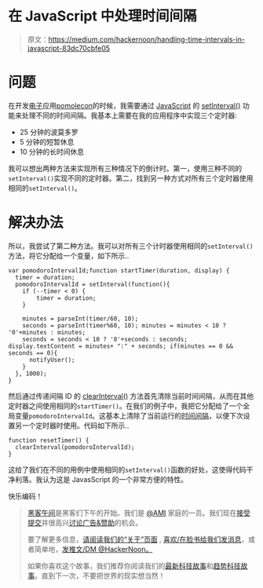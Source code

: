 # 在 JavaScript 中处理时间间隔

> 原文：<https://medium.com/hackernoon/handling-time-intervals-in-javascript-83dc70cbfe05>

# 问题

在开发[电子](https://www.amitmerchant.com/Handling-Time-Intervals-In-Javascript/electron.atom.io)应用[pomolecon](https://github.com/amitmerchant1990/pomolectron)的时候，我需要通过 [JavaScript](https://hackernoon.com/tagged/javascript) 的 [setInterval()](https://developer.mozilla.org/en-US/docs/Web/API/WindowOrWorkerGlobalScope/setInterval) 功能来处理不同的时间间隔。我基本上需要在我的应用程序中实现三个定时器:

*   25 分钟的波莫多罗
*   5 分钟的短暂休息
*   10 分钟的长时间休息

我可以想出两种方法来实现所有三种情况下的倒计时。第一，使用三种不同的`setInterval()`实现不同的定时器。第二，找到另一种方式对所有三个定时器使用相同的`setInterval()`。

# 解决办法

所以，我尝试了第二种方法。我可以对所有三个计时器使用相同的`setInterval()`方法，将它分配给一个变量，如下所示..

```
var pomodoroIntervalId;function startTimer(duration, display) {
  timer = duration;
  pomodoroIntervalId = setInterval(function(){
    if (--timer < 0) {
        timer = duration;
    }

    minutes = parseInt(timer/60, 10);
    seconds = parseInt(timer%60, 10); minutes = minutes < 10 ? '0'+minutes : minutes;
    seconds = seconds < 10 ? '0'+seconds : seconds; display.textContent = minutes+ ":" + seconds; if(minutes == 0 && seconds == 0){
      notifyUser();
    }
  }, 1000);
}
```

然后通过传递间隔 ID 的 [clearInterval()](https://developer.mozilla.org/en-US/docs/Web/API/WindowOrWorkerGlobalScope/clearInterval) 方法首先清除当前时间间隔，从而在其他定时器之间使用相同的`startTimer()`。在我们的例子中，我把它分配给了一个全局变量`pomodoroIntervalId`。这基本上清除了当前运行的[时间间隔](https://hackernoon.com/tagged/time-interval)，以便下次设置另一个定时器时使用。代码如下所示..

```
function resetTimer() {
  clearInterval(pomodoroIntervalId);
}
```

这给了我们在不同的用例中使用相同的`setInterval()`函数的好处，这使得代码干净利落。我认为这是 JavasScript 的一个非常方便的特性。

快乐编码！

> [黑客午间](http://bit.ly/Hackernoon)是黑客们下午的开始。我们是 [@AMI](http://bit.ly/atAMIatAMI) 家庭的一员。我们现在[接受提交](http://bit.ly/hackernoonsubmission)并很高兴[讨论广告&赞助](mailto:partners@amipublications.com)的机会。
> 
> 要了解更多信息，[请阅读我们的“关于”页面](https://goo.gl/4ofytp) , [喜欢/在脸书给我们发消息](http://bit.ly/HackernoonFB)，或者简单地，[发推文/DM @HackerNoon。](https://goo.gl/k7XYbx)
> 
> 如果你喜欢这个故事，我们推荐你阅读我们的[最新科技故事](http://bit.ly/hackernoonlatestt)和[趋势科技故事](https://hackernoon.com/trending)。直到下一次，不要把世界的现实想当然！